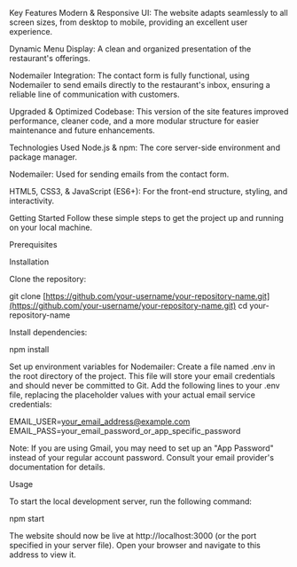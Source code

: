
Key Features
Modern & Responsive UI: The website adapts seamlessly to all screen sizes, from desktop to mobile, providing an excellent user experience.

Dynamic Menu Display: A clean and organized presentation of the restaurant's offerings.

Nodemailer Integration: The contact form is fully functional, using Nodemailer to send emails directly to the restaurant's inbox, ensuring a reliable line of communication with customers.

Upgraded & Optimized Codebase: This version of the site features improved performance, cleaner code, and a more modular structure for easier maintenance and future enhancements.

Technologies Used
Node.js & npm: The core server-side environment and package manager.



Nodemailer: Used for sending emails from the contact form.

HTML5, CSS3, & JavaScript (ES6+): For the front-end structure, styling, and interactivity.

Getting Started
Follow these simple steps to get the project up and running on your local machine.

Prerequisites



Installation

Clone the repository:

git clone [https://github.com/your-username/your-repository-name.git](https://github.com/your-username/your-repository-name.git)
cd your-repository-name

Install dependencies:

npm install

Set up environment variables for Nodemailer:
Create a file named .env in the root directory of the project. This file will store your email credentials and should never be committed to Git. Add the following lines to your .env file, replacing the placeholder values with your actual email service credentials:

EMAIL_USER=your_email_address@example.com
EMAIL_PASS=your_email_password_or_app_specific_password

Note: If you are using Gmail, you may need to set up an "App Password" instead of your regular account password. Consult your email provider's documentation for details.

Usage

To start the local development server, run the following command:

npm start

The website should now be live at http://localhost:3000 (or the port specified in your server file). Open your browser and navigate to this address to view it.
